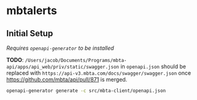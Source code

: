 # mbtalerts

## Initial Setup

_Requires `openapi-generator` to be installed_

**TODO**: `/Users/jacob/Documents/Programs/mbta-api/apps/api_web/priv/static/swagger.json` in `openapi.json` should be
replaced with `https://api-v3.mbta.com/docs/swagger/swagger.json` once https://github.com/mbta/api/pull/871 is
merged.

```bash
openapi-generator generate -c src/mbta-client/openapi.json
```
